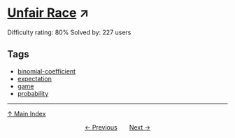 # [Unfair Race](https://projecteuler.net/problem=573) ↗️

Difficulty rating: 80%
Solved by: 227 users
## Tags

- [binomial-coefficient](../tags/binomial-coefficient.md)
- [expectation](../tags/expectation.md)
- [game](../tags/game.md)
- [probability](../tags/probability.md)



---

[↑ Main Index](../README.md)


<div align=center><a href='572.md'>← Previous</a> &nbsp;&nbsp; &nbsp;&nbsp;  <a href='574.md'>Next →</a></div>
